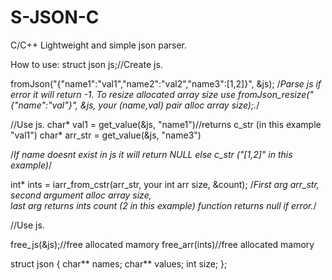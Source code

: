 # S-JSON-C
C/C++ Lightweight and simple json parser.








How to use:
  struct json js;//Create js.

  fromJson("{\"name1\":\"val1\",\"name2\":\"val2\",\"name3\":[1,2]}", &js);
  /*Parse js if error it will return -1.
  To resize allocated array size use fromJson_resize("{\"name\":\"val\"}", &js, your (name,val) pair alloc array size);.*/


  //Use js.
  char* val1 = get_value(&js, "name1")//returns c_str (in this example "val1")
  char* arr_str = get_value(&js, "name3")
  
  /*If name doesnt exist in js it will return NULL else c_str ("[1,2]" in this example)*/

  int* ints = iarr_from_cstr(arr_str, your int arr size, &count);
  /*First arg arr_str, second argument alloc array size,  
  last arg returns ints count (2 in this example) function  returns null if error.*/

  //Use js.



  free_js(&js);//free allocated mamory
  free_arr(ints)//free allocated mamory
  
  struct json { char** names; char** values; int size; };
